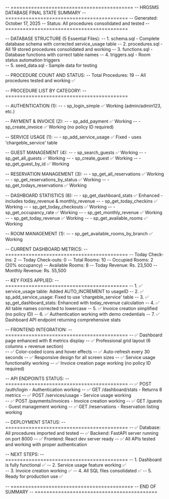 -- ==========================================
-- HRGSMS DATABASE FINAL STATE SUMMARY
-- ==========================================
-- Generated: October 17, 2025
-- Status: All procedures consolidated and tested
-- ==========================================

-- DATABASE STRUCTURE (5 Essential Files):
-- 1. schema.sql - Complete database schema with corrected service_usage table
-- 2. procedures.sql - All 19 stored procedures consolidated and working
-- 3. functions.sql - Database functions with correct table names
-- 4. triggers.sql - Room status automation triggers  
-- 5. seed_data.sql - Sample data for testing

-- PROCEDURE COUNT AND STATUS:
-- Total Procedures: 19
-- All procedures tested and working ✅

-- PROCEDURE LIST BY CATEGORY:
-- ==========================================

-- AUTHENTICATION (1):
-- - sp_login_simple ✅ Working (admin/admin123, etc.)

-- PAYMENT & INVOICE (2):
-- - sp_add_payment ✅ Working
-- - sp_create_invoice ✅ Working (no policy ID required)

-- SERVICE USAGE (1):
-- - sp_add_service_usage ✅ Fixed - uses 'chargeble_service' table

-- GUEST MANAGEMENT (4):
-- - sp_search_guests ✅ Working
-- - sp_get_all_guests ✅ Working
-- - sp_create_guest ✅ Working
-- - sp_get_guest_by_id ✅ Working

-- RESERVATION MANAGEMENT (3):
-- - sp_get_all_reservations ✅ Working
-- - sp_get_reservations_by_status ✅ Working
-- - sp_get_todays_reservations ✅ Working

-- DASHBOARD STATISTICS (8):
-- - sp_get_dashboard_stats ✅ Enhanced - includes today_revenue & monthly_revenue
-- - sp_get_today_checkins ✅ Working
-- - sp_get_today_checkouts ✅ Working
-- - sp_get_occupancy_rate ✅ Working
-- - sp_get_monthly_revenue ✅ Working
-- - sp_get_today_revenue ✅ Working
-- - sp_get_available_rooms ✅ Working

-- ROOM MANAGEMENT (1):
-- - sp_get_available_rooms_by_branch ✅ Working

-- CURRENT DASHBOARD METRICS:
-- ==========================================
-- Today Check-ins: 2
-- Today Check-outs: 0
-- Total Rooms: 10
-- Occupied Rooms: 2 (20% occupancy)
-- Available Rooms: 8
-- Today Revenue: Rs. 23,500
-- Monthly Revenue: Rs. 55,500

-- KEY FIXES APPLIED:
-- ==========================================
-- 1. ✅ service_usage table: Added AUTO_INCREMENT to usageID
-- 2. ✅ sp_add_service_usage: Fixed to use 'chargeble_service' table
-- 3. ✅ sp_get_dashboard_stats: Enhanced with today_revenue calculation
-- 4. ✅ All table names corrected to lowercase
-- 5. ✅ Invoice creation simplified (no policy ID)
-- 6. ✅ Authentication working with demo credentials
-- 7. ✅ Dashboard API endpoint returning comprehensive stats

-- FRONTEND INTEGRATION:
-- ==========================================
-- ✅ Dashboard page enhanced with 8 metrics display
-- ✅ Professional grid layout (6 columns + revenue section)  
-- ✅ Color-coded icons and hover effects
-- ✅ Auto-refresh every 30 seconds
-- ✅ Responsive design for all screen sizes
-- ✅ Service usage functionality working
-- ✅ Invoice creation page working (no policy ID required)

-- API ENDPOINTS STATUS:
-- ==========================================
-- ✅ POST /auth/login - Authentication working
-- ✅ GET /dashboard/stats - Returns 8 metrics
-- ✅ POST /services/usage - Service usage working  
-- ✅ POST /payments/invoices - Invoice creation working
-- ✅ GET /guests - Guest management working
-- ✅ GET /reservations - Reservation listing working

-- DEPLOYMENT STATUS:
-- ==========================================
-- ✅ Database: All procedures imported and tested
-- ✅ Backend: FastAPI server running on port 8000
-- ✅ Frontend: React dev server ready
-- ✅ All APIs tested and working with proper authentication

-- NEXT STEPS:
-- ==========================================
-- 1. Dashboard is fully functional ✅
-- 2. Service usage feature working ✅  
-- 3. Invoice creation working ✅
-- 4. All SQL files consolidated ✅
-- 5. Ready for production use ✅

-- ==========================================
-- END OF SUMMARY
-- ==========================================
